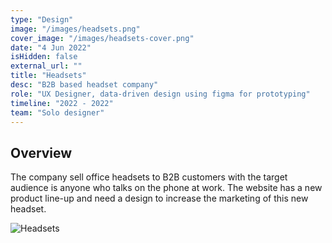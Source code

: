 ```yaml
---
type: "Design"
image: "/images/headsets.png"
cover_image: "/images/headsets-cover.png"
date: "4 Jun 2022"
isHidden: false
external_url: ""
title: "Headsets"
desc: "B2B based headset company"
role: "UX Designer, data-driven design using figma for prototyping"
timeline: "2022 - 2022"
team: "Solo designer"
---
```


## Overview

The company sell office headsets to B2B customers with the target audience is anyone who talks on the phone at work. The website has a new product line-up and need a design to increase the marketing of this new headset.

![Headsets](/images/headsets-full.png)